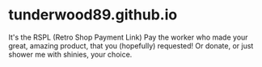 # tunderwood89.github.io
It's the RSPL (Retro Shop Payment Link)
Pay the worker who made your great, amazing product,
that you (hopefully) requested!
Or donate, or just shower me with shinies,
your choice.

